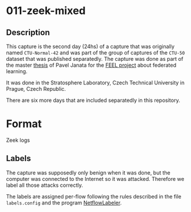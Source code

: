 # 011-zeek-mixed

## Description
This capture is the second day (24hs) of a capture that was originally named `CTU-Normal-42` and was part of the group of captures of the `CTU-50` dataset that was published separatedly.
The capture was done as part of the master [thesis](https://dspace.cvut.cz/bitstream/handle/10467/107647/F3-DP-2023-Janata-Pavel-Master_Thesis_Pavel_Janata.pdf?sequence=-1&isAllowed=y) of Pavel Janata for the [FEEL project](https://github.com/stratosphereips/feel_project) about federated learning.

It was done in the Stratosphere Laboratory, Czech Technical University in Prague, Czech Republic.

There are six more days that are included separatedly in this repository.

# Format
Zeek logs

## Labels
The capture was supposedly only benign when it was done, but the computer was connected to the Internet so it was attacked. Therefore we label all those attacks correctly.

The labels are assigned per-flow following the rules described in the file `labels.config` and the program [NetflowLabeler](https://github.com/stratosphereips/netflowlabeler).
